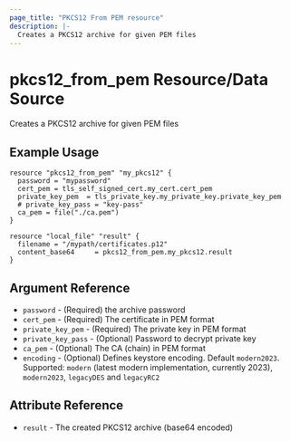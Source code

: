 ```yaml
---
page_title: "PKCS12 From PEM resource"
description: |-
  Creates a PKCS12 archive for given PEM files
---
```


# pkcs12_from_pem Resource/Data Source

Creates a PKCS12 archive for given PEM files


## Example Usage

```hcl
resource "pkcs12_from_pem" "my_pkcs12" {
  password = "mypassword"
  cert_pem = tls_self_signed_cert.my_cert.cert_pem
  private_key_pem  = tls_private_key.my_private_key.private_key_pem
  # private_key_pass = "key-pass"
  ca_pem = file("./ca.pem")
}

resource "local_file" "result" {
  filename = "/mypath/certificates.p12"
  content_base64     = pkcs12_from_pem.my_pkcs12.result
}
```

## Argument Reference
* `password` - (Required) the archive password 
* `cert_pem` - (Required) The certificate in PEM format
* `private_key_pem` - (Required) The private key in PEM format
* `private_key_pass` - (Optional) Password to decrypt private key
* `ca_pem` - (Optional) The CA (chain) in PEM format
* `encoding` - (Optional) Defines keystore encoding. Default `modern2023`. Supported: `modern` (latest modern implementation, currently 2023), `modern2023`, `legacyDES` and `legacyRC2`

## Attribute Reference

* `result` - The created PKCS12 archive (base64 encoded)

